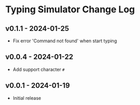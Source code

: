 # Typing Simulator Change Log

## v0.1.1 - 2024-01-25

- Fix error 'Command not found' when start typing

## v0.0.4 - 2024-01-22

- Add support character `#`

## v0.0.1 - 2024-01-19

- Initial release
